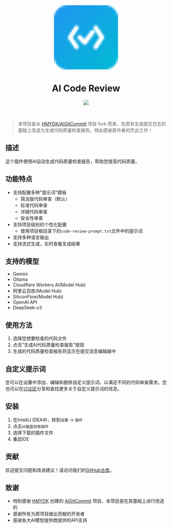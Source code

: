 <div align="center">
    <a href="https://github.com/D10NGYANG/AICodeReview">
        <img src="./src/main/resources/icons/code-review-logo.svg" width="200" height="200" alt="logo"/>
    </a>
</div>
<h1 align="center">AI Code Review</h1>

<p align="center">
<a href="https://github.com/D10NGYANG/AICodeReview"><img src="https://img.shields.io/badge/IntelliJ-Plugin-blue.svg?style=flat-square"></a>
</p>
<br>

> 本项目是从 [HMYDK/AIGitCommit](https://github.com/HMYDK/AIGitCommit) 项目 fork 而来，在原有生成提交日志的基础上改造为生成代码质量检查报告。特此感谢原作者的杰出工作！

## 描述

这个插件使用AI自动生成代码质量检查报告，帮助您提高代码质量。

## 功能特点

- 支持配置多种"提示词"模板
  - 简洁版代码审查（默认）
  - 标准代码审查
  - 详细代码审查
  - 安全性审查
- 支持项目级别的个性化配置
  - 使用项目根目录下的`code-review-prompt.txt`文件中的提示词
- 支持多种语言输出
- 支持流式生成，实时查看生成结果

## 支持的模型

- Gemini
- Ollama
- Cloudflare Workers AI(Model Hub)
- 阿里云百炼(Model Hub)
- SiliconFlow(Model Hub)
- OpenAI API
- DeepSeek-v3

## 使用方法

1. 选择您想要检查的代码文件
2. 点击"生成AI代码质量检查报告"按钮
3. 生成的代码质量检查报告将显示在提交消息编辑器中

## 自定义提示词

您可以在设置中添加、编辑和删除自定义提示词，以满足不同的代码审查需求。您也可以在[讨论区](https://github.com/D10NGYANG/AICodeReview/discussions)分享和查找更多关于自定义提示词的信息。

## 安装

1. 在IntelliJ IDEA中，转到`设置` -> `插件`
2. 点击`从磁盘安装插件`
3. 选择下载的插件文件
4. 重启IDE

## 贡献

欢迎提交问题和改进建议！请访问我们的[GitHub仓库](https://github.com/D10NGYANG/AICodeReview)。

## 致谢

- 特别感谢 [HMYDK](https://github.com/HMYDK) 创建的 [AIGitCommit](https://github.com/HMYDK/AIGitCommit) 项目，本项目是在其基础上进行改造的
- 感谢所有为原项目做出贡献的开发者
- 感谢各大AI模型提供商提供的API支持
